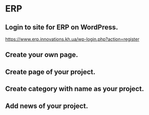 # ERP
## Login to site for ERP on WordPress.
<a href = "https://www.erp.innovations.kh.ua/wp-login.php?action=register" targer = _blank>https://www.erp.innovations.kh.ua/wp-login.php?action=register</a>

## Create your own page.

## Create page of your project.


## Create category with name as your project.

## Add news of your project.

